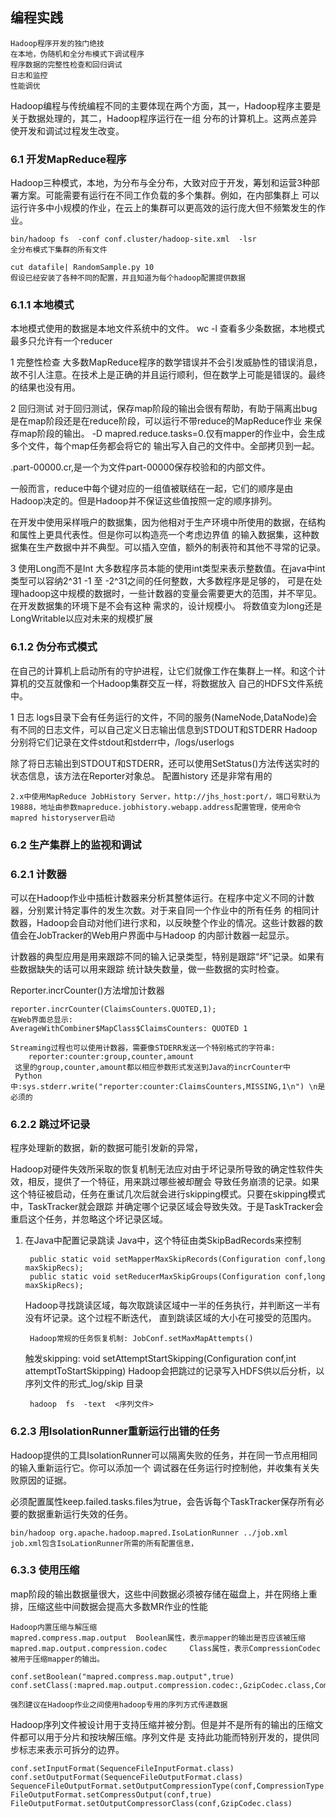 ## 编程实践

    Hadoop程序开发的独门绝技
    在本地，伪随机和全分布模式下调试程序
    程序数据的完整性检查和回归调试
    日志和监控
    性能调优
  
Hadoop编程与传统编程不同的主要体现在两个方面，其一，Hadoop程序主要是关于数据处理的，其二，Hadoop程序运行在一组
分布的计算机上。这两点差异使开发和调试过程发生改变。

### 6.1 开发MapReduce程序
Hadoop三种模式，本地，为分布与全分布，大致对应于开发，筹划和运营3种部署方案。可能需要有运行在不同工作负载的多个集群。例如，在内部集群上
可以运行许多中小规模的作业，在云上的集群可以更高效的运行庞大但不频繁发生的作业。

    bin/hadoop fs  -conf conf.cluster/hadoop-site.xml  -lsr
    全分布模式下集群的所有文件
    
    cut datafile| RandomSample.py 10
    假设已经安装了各种不同的配置，并且知道为每个hadoop配置提供数据
    
### 6.1.1 本地模式
本地模式使用的数据是本地文件系统中的文件。 wc -l 查看多少条数据，本地模式最多只允许有一个reducer

1 完整性检查
大多数MapReduce程序的数学错误并不会引发威胁性的错误消息，故不引人注意。在技术上是正确的并且运行顺利，但在数学上可能是错误的。最终
的结果也没有用。

2 回归测试
对于回归测试，保存map阶段的输出会很有帮助，有助于隔离出bug是在map阶段还是在reduce阶段，可以运行不带reduce的MapReduce作业
来保存map阶段的输出。 -D mapred.reduce.tasks=0.仅有mapper的作业中，会生成多个文件，每个map任务都会将它的
输出写入自己的文件中。全部拷贝到一起。

.part-00000.cr,是一个为文件part-00000保存校验和的内部文件。

一般而言，reduce中每个键对应的一组值被联结在一起，它们的顺序是由Hadoop决定的。但是Hadoop并不保证这些值按照一定的顺序排列。

在开发中使用采样哦户的数据集，因为他相对于生产环境中所使用的数据，在结构和属性上更具代表性。但是你可以构造亮一个考虑边界值
的输入数据集，这种数据集在生产数据中并不典型。可以插入空值，额外的制表符和其他不寻常的记录。

3 使用Long而不是Int
大多数程序员本能的使用int类型来表示整数值。在java中int类型可以容纳2^31 -1 至 -2^31之间的任何整数，大多数程序是足够的，
可是在处理hadoop这中规模的数据时，一些计数器的变量会需要更大的范围，并不罕见。在开发数据集的环境下是不会有这种
需求的，设计规模小。 将数值变为long还是LongWritable以应对未来的规模扩展

### 6.1.2 伪分布式模式
在自己的计算机上启动所有的守护进程，让它们就像工作在集群上一样。和这个计算机的交互就像和一个Hadoop集群交互一样，将数据放入
自己的HDFS文件系统中。

1 日志
logs目录下会有任务运行的文件，不同的服务(NameNode,DataNode)会有不同的日志文件，可以自己定义日志输出信息到STDOUT和STDERR
Hadoop分别将它们记录在文件stdout和stderr中，/logs/userlogs

除了将日志输出到STDOUT和STDERR，还可以使用SetStatus()方法传送实时的状态信息，该方法在Reporter对象总。
配置history 还是非常有用的

    2.x中使用MapReduce JobHistory Server，http://jhs_host:port/，端口号默认为19888，地址由参数mapreduce.jobhistory.webapp.address配置管理，使用命令mapred historyserver启动 

### 6.2 生产集群上的监视和调试
### 6.2.1 计数器
可以在Hadoop作业中插桩计数器来分析其整体运行。在程序中定义不同的计数器，分别累计特定事件的发生次数。对于来自同一个作业中的所有任务
的相同计数器，Hadoop会自动对他们进行求和，以反映整个作业的情况。这些计数器的数值会在JobTracker的Web用户界面中与Hadoop
的内部计数器一起显示。

计数器的典型应用是用来跟踪不同的输入记录类型，特别是跟踪“坏”记录。如果有些数据缺失的话可以用来跟踪
统计缺失数量，做一些数据的实时检查。

Reporter.incrCounter()方法增加计数器

    reporter.incrCounter(ClaimsCounters.QUOTED,1);
    在Web界面总显示:
    AverageWithCombiner$MapClass$ClaimsCounters: QUOTED 1
    
    Streaming过程也可以使用计数器，需要像STDERR发送一个特别格式的字符串:
        reporter:counter:group,counter,amount
     这里的group,counter,amount都以相应参数形式发送到Java的incrCounter中
     Python 中:sys.stderr.write("reporter:counter:ClaimsCounters,MISSING,1\n") \n是必须的
     
### 6.2.2 跳过坏记录
程序处理新的数据，新的数据可能引发新的异常，

Hadoop对硬件失效所采取的恢复机制无法应对由于坏记录所导致的确定性软件失效，相反，提供了一个特征，用来跳过哪些被却醒会
导致任务崩溃的记录。如果这个特征被启动，任务在重试几次后就会进行skipping模式。只要在skipping模式中，TaskTracker就会跟踪
并确定哪个记录区域会导致失效。于是TaskTracker会重启这个任务，并忽略这个坏记录区域。

1. 在Java中配置记录跳读
    Java中，这个特征由类SkipBadRecords来控制
    
        public static void setMapperMaxSkipRecords(Configuration conf,long maxSkipRecs);
        public static void setReducerMaxSkipGroups(Configuration conf,long maxSkipRecs);
     Hadoop寻找跳读区域，每次取跳读区域中一半的任务执行，并判断这一半有没有坏记录。这个过程不断迭代，
     直到跳读区域的大小在可接受的范围内。
     
        Hadoop常规的任务恢复机制: JobConf.setMaxMapAttempts() 
     
     触发skipping: void setAttemptStartSkipping(Configuration conf,int attemptToStartSkipping)
     Hadoop会把跳过的记录写入HDFS供以后分析，以 序列文件的形式_log/skip 目录
        
        hadoop  fs  -text  <序列文件>
     
### 6.2.3 用IsolationRunner重新运行出错的任务
Hadoop提供的工具IsolationRunner可以隔离失败的任务，并在同一节点用相同的输入重新运行它。你可以添加一个
调试器在任务运行时控制他，并收集有关失败原因的证据。

必须配置属性keep.failed.tasks.files为true，会告诉每个TaskTracker保存所有必要的数据重新运行失效的任务。

    bin/hadoop org.apache.hadoop.mapred.IsoLationRunner ../job.xml
    job.xml包含IsoLationRunner所需的所有配置信息，

       
### 6.3.3 使用压缩
map阶段的输出数据量很大，这些中间数据必须被存储在磁盘上，并在网络上重排，压缩这些中间数据会提高大多数MR作业的性能

    Hadoop内置压缩与解压缩
    mapred.compress.map.output  Boolean属性，表示mapper的输出是否应该被压缩
    mapred.map.output.compression.codec     Class属性，表示CompressionCodec被用于压缩mapper的输出。
    
    conf.setBoolean("mapred.compress.map.output",true)
    conf.setClass(:mapred.map.output.compression.codec:,GzipCodec.class,CompressionCodec.class);
    
    强烈建议在Hadoop作业之间使用hadoop专用的序列方式传递数据
    

Hadoop序列文件被设计用于支持压缩并被分割。但是并不是所有的输出的压缩文件都可以用于分片和按块解压缩。序列文件是
支持此功能而特别开发的，提供同步标志来表示可拆分的边界。

    conf.setInputFormat(SequenceFileInputFormat.class)
    conf.setOutputFormat(SequenceFileOutputFormat.class)
    SequenceFileOutputFormat.setOutputCompressionType(conf,CompressionType.BLOCK)
    FileOutputFormat.setCompressOutput(conf,true)
    FileOutputFormat.setOutputCompressorClass(conf,GzipCodec.class)
    

